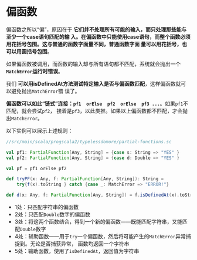 偏函数
===================================================================================
偏函数之所以“偏”，原因在于 **它们并不处理所有可能的输入，而只处理那些能与至少一个case语句匹配的输
入。在偏函数中只能使用case语句，而整个函数必须用花括号包围。这与普通的函数字面量不同，普通函数字面
量可以用花括号，也可以用圆括号包围**。

如果偏函数被调用，而函数的输入却与所有语句都不匹配，系统就会抛出一个 **`MatchError`运行时错误**。

我们 **可以用isDefinedAt方法测试特定输入是否与偏函数匹配**，这样偏函数就可以避免抛出`MatchError`错
误了。

**偏函数可以如此“链式”连接：`pf1  orElse  pf2  orElse  pf3 ...`**。如果`pf1`不匹配，就会尝试`pf2`，
接着是`pf3`，以此类推。如果以上偏函数都不匹配，才会抛出`MatchError`。

以下实例可以展示上述规则：
```scala
//src/main/scala/progscala2/typelessdomore/partial-functions.sc

val pf1: PartialFunction[Any, String] = {case s: String => "YES" }                   //1
val pf2: PartialFunction[Any, String] = {case d: Double => "YES" }                   //2

val pf = pf1 orElse pf2                                                              //3

def tryPF(x: Any, f: PartialFunction[Any, String]): String =                         //4
    try{f(x).toString } catch {case _: MatchError => "ERROR!"}

def d(x: Any, f: PartialFunction[Any, String]) = f.isDefinedAt(x).toString           //5
```
+ 1处：只匹配字符串的偏函数
+ 2处：只匹配`Double`数字的偏函数
+ 3处：将这两个函数结合，得到一个新的偏函数——既能匹配字符串，又能匹配`Double`数字
+ 4处：辅助函数——用于`try`一个偏函数，然后将可能产生的`MatchError`异常捕捉到。无论是否捕获异常，
函数均返回一个字符串
+ 5处：输助函数，使用了`isDefinedAt`，返回值为字符串
